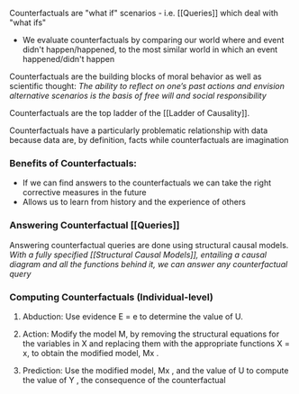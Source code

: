 Counterfactuals are "what if" scenarios - i.e. [[Queries]] which deal with "what ifs"
- We evaluate counterfactuals by comparing our world where and event didn't happen/happened, to the most similar world in which an event happened/didn't happen

Counterfactuals are the building blocks of moral behavior as well as scientific thought:
*The ability to reflect on one’s past actions and envision alternative scenarios is the basis of free will and social responsibility*

Counterfactuals are the top ladder of the [[Ladder of Causality]]. 


Counterfactuals have a particularly problematic relationship with data because data are, by definition, facts while counterfactuals are imagination

### Benefits of Counterfactuals:
- If we can find answers to the counterfactuals we can take the right corrective measures in the future
- Allows us to learn from history and the experience of others

### Answering Counterfactual [[Queries]]
Answering counterfactual queries are done using structural causal models. 
*With a fully specified [[Structural Causal Models]], entailing a causal diagram and all the functions behind it, we can answer any counterfactual query*

### Computing Counterfactuals (Individual-level)
1. Abduction: Use evidence E = e to determine the value of U.

2. Action: Modify the model M, by removing the structural equations for the variables in X and replacing them with the appropriate functions X = x, to obtain the modified model, Mx .

3. Prediction: Use the modified model, Mx , and the value of U to compute the value of Y , the consequence of the counterfactual
	